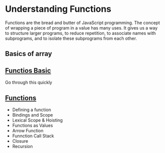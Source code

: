 # Understanding Functions

Functions are the bread and butter of JavaScript programming. The concept of wrapping a piece of program in a value has many uses. It gives us a way to structure larger programs, to reduce repetition, to associate names with subprograms, and to isolate these subprograms from each other.

## Basics of array
## [Functios Basic](https://javascript.info/function-basics)
Go through this quickly

## [Functions](http://eloquentjavascript.net/03_functions.html)

  * Defining a function
  * Bindings and Scope
  * Lexical Scope & Hoisting
  * Functions as Values
  * Arrow Function
  * Funnction Call Stack
  * Closure
  * Recursion